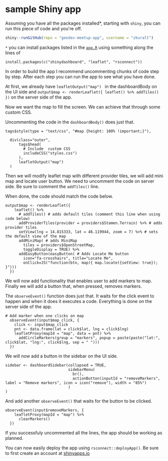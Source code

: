 # sample Shiny app


Assuming you have all the packages installed*, starting with `shiny`, you can run this piece of code and you're off.
```r
shiny::runGitHub(repo = "geodev-meetup-app", username = "zkuralt")
```

`*` you can install packages listed in the [`app.R`](https://github.com/zkuralt/geodev-meetup-app/blob/master/app.R) using something along the lines of

```
install.packages(c("shinydashboard", "leaflet", "rsconnect"))
```

In order to build the app I recommend uncommenting chunks of code step by step. After each step you can run the app to see what you have done.   

At first, we already have ```leafletOutput("map") ``` in the dashboardBody on the UI side and
```output$map <- renderLeaflet({ leaflet() %>% addTiles() })``` on the server side of the app.  

Now we want the map to fill the screen. We can achieve that through some custom CSS.

Uncommenting the code in the ```dashboardBody()``` does just that.

```
tags$style(type = "text/css", "#map {height: 100% !important;}"),

  div(class="outer",
      tags$head(
        # Include  custom CSS
        includeCSS("styles.css")
      ),
      leafletOutput("map")
  )
```  

Then we will modify leaflet map with different provider tiles, we will add mini map and locate user button. We need to uncomment the code on server side. Be sure to comment the ```addTiles()``` line.  

When done, the code should match the code below.

```
output$map <- renderLeaflet({
    leaflet() %>% 
      # addTiles() # adds default tiles (comment this line when using code below)
      addProviderTiles(provider = providers$Stamen.Terrain) %>% # adds provider tiles
      setView(lng = 14.815333, lat = 46.119944, zoom = 7) %>% # sets the default view of the map
      addMiniMap( # adds MiniMap
        tiles = providers$OpenStreetMap,
        toggleDisplay = TRUE) %>%
      addEasyButton(easyButton( # Adds Locate Me button
        icon="fa-crosshairs", title="Locate Me",
        onClick=JS("function(btn, map){ map.locate({setView: true}); }")))
  })
```  

We will now add functionality that enables user to add markers to map. Finally we will add a button that, when pressed, removes markers.  

The ```observeEvent()``` function does just that. It waits for the click event to happen and when it does it executes a code. Everything is done on the server side of the app.

```
# Add marker when one clicks on map
  observeEvent(input$map_click, {
    click <- input$map_click
    pnt <- data.frame(lat = click$lat, lng = click$lng)
    leafletProxy(mapId = "map", data = pnt) %>%
      addCircleMarkers(group = "markers", popup = paste(paste("lat:", click$lat, "lng:", click$lng, sep = " ")))
  })
```  

We will now add a button in the sidebar on the UI side.

```
sidebar <- dashboardSidebar(collapsed = TRUE,
                            sidebarMenu(
                              br(),
                              actionButton(inputId = "removeMarkers", label = "Remove markers", icon = icon("remove"), width = "85%")
                            )
)
```  

And add another ```observeEvent()``` that waits for the button to be clicked.

```
observeEvent(input$removeMarkers, {
    leafletProxy(mapId = "map") %>%
      clearMarkers()
  })
```  

If you successfuly uncommented all the lines, the app should be working as planned.  

You can now easily deploy the app using ```rsconnect::deployApp()```. Be sure to first create an account at [shinyapps.io](http://www.shinyapps.io/)




